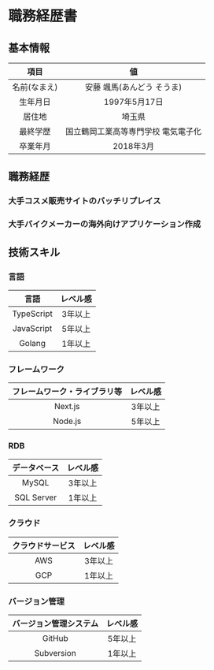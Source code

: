 # 職務経歴書

## 基本情報

|項目|値|
| :---: | :---: |
|名前(なまえ)|安藤 颯馬(あんどう そうま)|
|生年月日|1997年5月17日|
|居住地|埼玉県|
|最終学歴|国立鶴岡工業高等専門学校 電気電子化|
|卒業年月|2018年3月|

## 職務経歴

### 大手コスメ販売サイトのバッチリプレイス

### 大手バイクメーカーの海外向けアプリケーション作成

## 技術スキル

### 言語

|言語|レベル感|
| :---: | :---: |
|TypeScript|3年以上|
|JavaScript|5年以上|
|Golang|1年以上|

### フレームワーク

|フレームワーク・ライブラリ等|レベル感|
| :---: | :---: |
|Next.js|3年以上|
|Node.js|5年以上|

### RDB

|データベース|レベル感|
| :---: | :---: |
|MySQL|3年以上|
|SQL Server|1年以上|

### クラウド

|クラウドサービス|レベル感|
| :---: | :---: |
|AWS|3年以上|
|GCP|1年以上|

### バージョン管理

|バージョン管理システム|レベル感|
| :---: | :---: |
|GitHub|5年以上|
|Subversion|1年以上|
